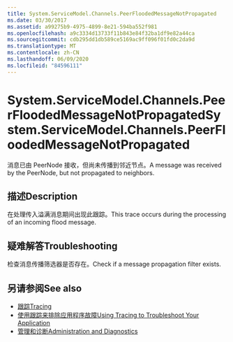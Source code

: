 ```yaml
---
title: System.ServiceModel.Channels.PeerFloodedMessageNotPropagated
ms.date: 03/30/2017
ms.assetid: a99275b9-4975-4899-8e21-594ba552f981
ms.openlocfilehash: a9c3334d13733f11b843e84f32ba1df9e82a44ca
ms.sourcegitcommit: cdb295dd1db589ce5169ac9ff096f01fd0c2da9d
ms.translationtype: MT
ms.contentlocale: zh-CN
ms.lasthandoff: 06/09/2020
ms.locfileid: "84596111"
---
```

# <a name="systemservicemodelchannelspeerfloodedmessagenotpropagated"></a><span data-ttu-id="b1aab-102">System.ServiceModel.Channels.PeerFloodedMessageNotPropagated</span><span class="sxs-lookup"><span data-stu-id="b1aab-102">System.ServiceModel.Channels.PeerFloodedMessageNotPropagated</span></span>
<span data-ttu-id="b1aab-103">消息已由 PeerNode 接收，但尚未传播到邻近节点。</span><span class="sxs-lookup"><span data-stu-id="b1aab-103">A message was received by the PeerNode, but not propagated to neighbors.</span></span>  
  
## <a name="description"></a><span data-ttu-id="b1aab-104">描述</span><span class="sxs-lookup"><span data-stu-id="b1aab-104">Description</span></span>  
 <span data-ttu-id="b1aab-105">在处理传入溢满消息期间出现此跟踪。</span><span class="sxs-lookup"><span data-stu-id="b1aab-105">This trace occurs during the processing of an incoming flood message.</span></span>  
  
## <a name="troubleshooting"></a><span data-ttu-id="b1aab-106">疑难解答</span><span class="sxs-lookup"><span data-stu-id="b1aab-106">Troubleshooting</span></span>  
 <span data-ttu-id="b1aab-107">检查消息传播筛选器是否存在。</span><span class="sxs-lookup"><span data-stu-id="b1aab-107">Check if a message propagation filter exists.</span></span>  
  
## <a name="see-also"></a><span data-ttu-id="b1aab-108">另请参阅</span><span class="sxs-lookup"><span data-stu-id="b1aab-108">See also</span></span>

- [<span data-ttu-id="b1aab-109">跟踪</span><span class="sxs-lookup"><span data-stu-id="b1aab-109">Tracing</span></span>](index.md)
- [<span data-ttu-id="b1aab-110">使用跟踪来排除应用程序故障</span><span class="sxs-lookup"><span data-stu-id="b1aab-110">Using Tracing to Troubleshoot Your Application</span></span>](using-tracing-to-troubleshoot-your-application.md)
- [<span data-ttu-id="b1aab-111">管理和诊断</span><span class="sxs-lookup"><span data-stu-id="b1aab-111">Administration and Diagnostics</span></span>](../index.md)
